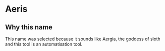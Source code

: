 # Aeris

## Why this name

This name was selected because it sounds like [Aergia]( https://en.wikipedia.org/wiki/Aergia), the goddess of sloth and this tool is an automatisation tool.
